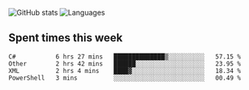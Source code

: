 ![GitHub stats](https://github-readme-stats.vercel.app/api?username=emipa606&theme=github_dark&show_icons=true) 
![Languages](https://github-readme-stats.vercel.app/api/top-langs/?username=emipa606&theme=github_dark&layout=compact)

## Spent times this week
<!--START_SECTION:waka-->
```text
C#           6 hrs 27 mins   ██████████████▒░░░░░░░░░░   57.15 % 
Other        2 hrs 42 mins   ██████░░░░░░░░░░░░░░░░░░░   23.95 % 
XML          2 hrs 4 mins    ████▓░░░░░░░░░░░░░░░░░░░░   18.34 % 
PowerShell   3 mins          ░░░░░░░░░░░░░░░░░░░░░░░░░   00.49 % 
```
<!--END_SECTION:waka-->
